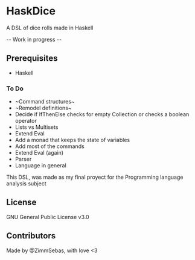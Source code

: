 # HaskDice

A DSL of dice rolls made in Haskell

-- Work in progress --

## Prerequisites

- Haskell

### To Do

- ~Command structures~
- ~Remodel definitions~
- Decide if IfThenElse checks for empty Collection or checks a boolean operator
- Lists vs Multisets
- Extend Eval
- Add a monad that keeps the state of variables
- Add most of the commands
- Extend Eval (again)
- Parser
- Language in general

This DSL, was made as my final proyect for the Programming language analysis subject

## License

GNU General Public License v3.0

## Contributors

Made by @ZimmSebas, with love <3
